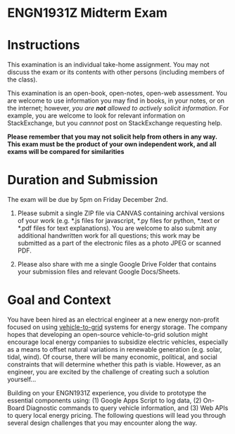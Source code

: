 # ENGN1931Z Midterm Exam

# Instructions

This examination is an individual take-home assignment.  You may not discuss the exam or its contents with other persons (including members of the class). 

This examination is an open-book, open-notes, open-web assessment.  You are welcome to use information you may find in books, in your notes, or on the internet; however, *you are **not** allowed to actively solicit information*. For example, you are welcome to look for relevant information on StackExchange, but you *cannnot* post on StackExchange requesting help.  

**Please remember that you may not solicit help from others in any way. This exam must be the product of your own independent work, and all exams will be compared for similarities**


# Duration and Submission

The exam will be due by 5pm on Friday December 2nd.

1. Please submit a single ZIP file via CANVAS containing archival versions of your work (e.g. \*.js files for javascript, \*.py files for python, \*.text or \*.pdf files for text explanations).  You are welcome to also submit any additional handwritten work for all questions; this work may be submitted as a part of the electronic files as a photo JPEG or scanned PDF.

2. Please also share with me a single Google Drive Folder that contains your submission files and relevant Google Docs/Sheets.  

# Goal and Context
You have been hired as an electrical engineer at a new energy non-profit focused on using [vehicle-to-grid](https://en.wikipedia.org/wiki/Vehicle-to-grid) systems for energy storage. The company hopes that developing an open-source vehicle-to-grid solution might encourage local energy companies to subsidize electric vehicles, especially as a means to offset natural variations in renewable generation (e.g. solar, tidal, wind). Of course, there will be many economic, political, and social constraints that will determine whether this path is viable. However, as an engineer, you are excited by the challenge of creating such a solution yourself... 

Building on your ENGN1931Z experience, you divide to prototype the essential components using: (1) Google Apps Script to log data, (2) On-Board Diagnostic commands to query vehicle information, and (3) Web APIs to query local energy pricing. The following questions will lead you through several design challenges that you may encounter along the way.

